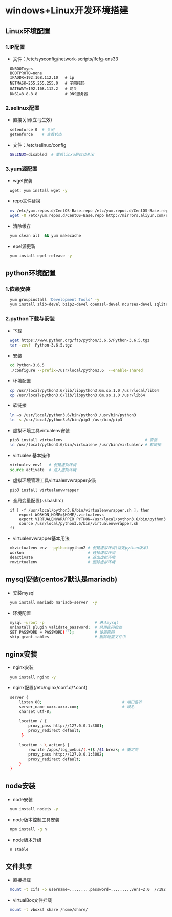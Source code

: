 
# windows+Linux开发环境搭建

## Linux环境配置

### 1.IP配置

* 文件：/etc/sysconfig/network-scripts/ifcfg-ens33

```shell
  ONBOOT=yes
  BOOTPROTO=none
  IPADDR=192.168.112.10   # ip
  NETMASK=255.255.255.0   # 子网掩码
  GATEWAY=192.168.112.2   # 网关
  DNS1=8.8.8.8            # DNS服务器
```

### 2.selinux配置

* 直接关闭(立马生效)

```bash
  setenforce 0  # 关闭
  getenforce    # 查看状态
```

* 文件：/etc/selinux/config

```bash
  SELINUX=disabled  # 重启linxu是自动关闭
```

### 3.yum源配置

* wget安装

```bash
  wget: yum install wget -y
```

* repo文件替换

```bash
  mv /etc/yum.repos.d/CentOS-Base.repo /etc/yum.repos.d/CentOS-Base.repo.backup # 备份
  wget -O /etc/yum.repos.d/CentOS-Base.repo http://mirrors.aliyun.com/repo/Centos-7.repo  #替换
```

* 清除缓存

```bash
  yum clean all  && yum makecache
```

* epel源更新

```bash
  yum install epel-release -y
```

## python环境配置

### 1.依赖安装

```bash
  yum groupinstall 'Development Tools' -y
  yum install zlib-devel bzip2-devel openssl-devel ncurses-devel sqlite-devel readline-devel tk-devel gcc make   mysql-devel libffi-devel  gdbm-devel xz-devel  -y
```

### 2.python下载与安装

* 下载

```bash
  wget https://www.python.org/ftp/python/3.6.5/Python-3.6.5.tgz
  tar -zxvf  Python-3.6.5.tgz
```

* 安装

```bash
  cd Python-3.6.5
  ./configure --prefix=/usr/local/python3.6  --enable-shared
```

* 环境配置

```bash
  cp /usr/local/python3.6/lib/libpython3.6m.so.1.0 /usr/local/lib64
  cp /usr/local/python3.6/lib/libpython3.6m.so.1.0 /usr/lib64
```

* 软链接

```bash
  ln –s /usr/local/python3.6/bin/python3 /usr/bin/python3
  ln -s /usr/local/python3.6/bin/pip3 /usr/bin/pip3
```

* 虚拟环境工具virtualenv安装

```bash
  pip3 install virtualenv                                    # 安装
  ln /usr/local/python3.6/bin/virtualenv /usr/bin/virtualenv # 软链接
```

* virtualev 基本操作

```bash
  virtualev env1   # 创建虚拟环境
  source activate  # 进入虚拟环境
```

* 虚拟环境管理工具virtualenvwrapper安装

```bash
  pip3 install virtualenvwrapper
```

* 全局变量配置(~/.bashrc)

```shell
  if [ -f /usr/local/python3.6/bin/virtualenvwrapper.sh ]; then
      export WORKON_HOME=$HOME/.virtualenvs
      export VIRTUALENVWRAPPER_PYTHON=/usr/local/python3.6/bin/python3
      source /usr/local/python3.6/bin/virtualenvwrapper.sh
  fi
```

* virtualenvwrapper基本用法

```bash
  mkvirtualenv env --python=python2 # 创建虚拟环境(指定python版本)
  workon                            # 选择虚拟环境
  deactivate                        # 退出虚拟环境
  rmvirtualenv                      # 删除虚拟环境
```

## mysql安装(centos7默认是mariadb)

* 安装mysql

```bash
  yum install mariadb mariadb-server  -y
```

* 环境配置

```bash
  mysql -uroot -p                      # 进入mysql
  uninstall plugin validate_password;  # 禁用密码检查
  SET PASSWORD = PASSWORD('');         # 设置密码
  skip-grant-tables                    # 删除配置文件中
```

## nginx安装

* nginx安装

```bash
  yum install nginx -y
```

* nginx配置(/etc/nginx/conf.d/*.conf)

```bash
  server {
      listen 80;                                   # 端口监听
      server_name xxxx.xxxx.com;                   # 域名
      charset utf-8;
  
      location / {
          proxy_pass http://127.0.0.1:3001;
          proxy_redirect default;
       }
  
      location ~ \.action$ {
          rewrite /apps/log_webui/(.+)$ /$1 break; # 重定向
          proxy_pass http://127.0.0.1:3002;
          proxy_redirect default;
      }
  }
```

## node安装

* node安装

```bash
  yum install nodejs -y
```

* node版本控制工具安装

```bash
  npm install -g n
```

* node版本升级

```bash
  n stable
```

## 文件共享

* 直接挂载

```bash
  mount -t cifs -o username=........,password=........,vers=2.0  //192.168.56.1/share /home/share
```

* virtualBox文件挂载

```bash
  mount -t vboxsf share /home/share/
```
